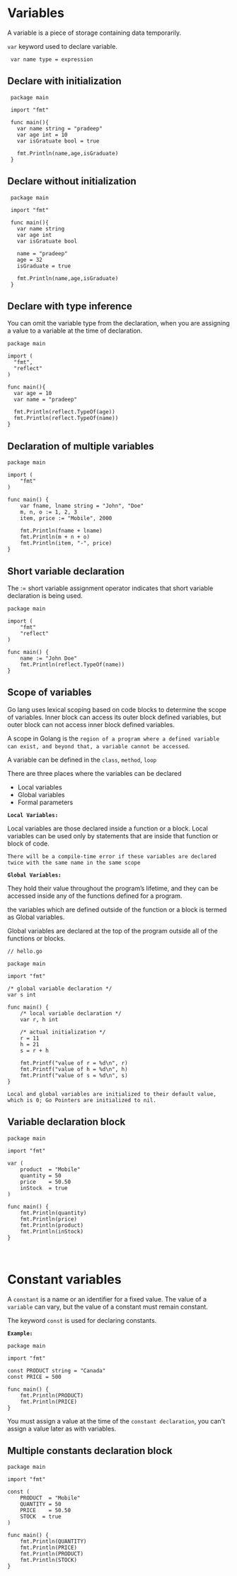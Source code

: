 # Variables

A variable is a piece of storage containing data temporarily.

`var` keyword used to declare variable.

```
 var name type = expression
```

## Declare with initialization

```
 package main

 import "fmt"

 func main(){
   var name string = "pradeep"
   var age int = 10
   var isGratuate bool = true

   fmt.Println(name,age,isGraduate)
 }
```

## Declare without initialization

```
 package main

 import "fmt"

 func main(){
   var name string
   var age int
   var isGratuate bool

   name = "pradeep"
   age = 32
   isGraduate = true

   fmt.Println(name,age,isGraduate)
 }
```

## Declare with type inference

You can omit the variable type from the declaration, when you are assigning a value to a variable at the time of declaration.

```
package main

import (
  "fmt",
  "reflect"
)

func main(){
  var age = 10
  var name = "pradeep"

  fmt.Println(reflect.TypeOf(age))
  fmt.Println(reflect.TypeOf(name))
}
```

## Declaration of multiple variables

```
package main

import (
	"fmt"
)

func main() {
	var fname, lname string = "John", "Doe"
	m, n, o := 1, 2, 3
	item, price := "Mobile", 2000

	fmt.Println(fname + lname)
	fmt.Println(m + n + o)
	fmt.Println(item, "-", price)
}
```

## Short variable declaration

The := short variable assignment operator indicates that short variable declaration is being used.

```
package main

import (
	"fmt"
	"reflect"
)

func main() {
	name := "John Doe"
	fmt.Println(reflect.TypeOf(name))
}
```

## Scope of variables

Go lang uses lexical scoping based on code blocks to determine the scope of variables.
Inner block can access its outer block defined variables, but outer block can not access inner block defined variables.

A scope in Golang is the `region of a program where a defined variable can exist, and beyond that, a variable cannot be accessed`.

A variable can be defined in the `class`, `method`, `loop`

There are three places where the variables can be declared

- Local variables
- Global variables
- Formal parameters

**`Local Variables:`**

Local variables are those declared inside a function or a block. Local variables can be used only by statements that are inside that function or block of code.

`There will be a compile-time error if these variables are declared twice with the same name in the same scope`

**`Global Variables:`**

They hold their value throughout the program’s lifetime, and they can be accessed inside any of the functions defined for a program.

the variables which are defined outside of the function or a block is termed as Global variables.

Global variables are declared at the top of the program outside all of the functions or blocks.

```
// hello.go

package main

import "fmt"

/* global variable declaration */
var s int

func main() {
    /* local variable declaration */
    var r, h int

    /* actual initialization */
    r = 11
    h = 21
    s = r + h

    fmt.Printf("value of r = %d\n", r)
    fmt.Printf("value of h = %d\n", h)
    fmt.Printf("value of s = %d\n", s)
}
```

`Local and global variables are initialized to their default value, which is 0; Go Pointers are initialized to nil.`

## Variable declaration block

```
package main

import "fmt"

var (
	product  = "Mobile"
	quantity = 50
	price    = 50.50
	inStock  = true
)

func main() {
	fmt.Println(quantity)
	fmt.Println(price)
	fmt.Println(product)
	fmt.Println(inStock)
}
```

<br/>

# Constant variables

A `constant` is a name or an identifier for a fixed value. The value of a `variable` can vary, but the value of a constant must remain constant.

The keyword `const` is used for declaring constants.

**`Example:`**

```
package main

import "fmt"

const PRODUCT string = "Canada"
const PRICE = 500

func main() {
	fmt.Println(PRODUCT)
	fmt.Println(PRICE)
}
```

You must assign a value at the time of the `constant declaration`, you can't assign a value later as with variables.

## Multiple constants declaration block

```
package main

import "fmt"

const (
	PRODUCT  = "Mobile"
	QUANTITY = 50
	PRICE    = 50.50
	STOCK  = true
)

func main() {
	fmt.Println(QUANTITY)
	fmt.Println(PRICE)
	fmt.Println(PRODUCT)
	fmt.Println(STOCK)
}
```
